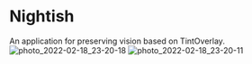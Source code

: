 # Nightish
An application for preserving vision based on TintOverlay.
![photo_2022-02-18_23-20-18](https://user-images.githubusercontent.com/4253881/154792084-e04221ac-d320-4d82-8688-59120e0f267b.jpg)
![photo_2022-02-18_23-20-11](https://user-images.githubusercontent.com/4253881/154792085-e71b44f0-581d-46a6-80ad-f6f5b1471e64.jpg)
